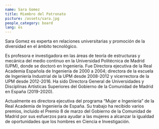 ```yaml
---
name: Sara Gomez
title: Miembro del Patronato
picture: /assets/sara.jpg
people_category: board
lang: es
---
```


Sara Gomez es experta en relaciones universitarias y promoción de la diversidad en el ámbito tecnológico. 

Es profesora e investigadora en las áreas de teoría de estructuras y mecánica del medio continuo en la Universidad Politécnica de Madrid (UPM), donde se doctoró en Ingeniería. Fue Directora ejecutiva de la Real Academia Española de Ingeniería de 2000 a 2004; directora de la escuela de Ingeniería Industrial de la UPM desde 2008-2012 y vicerrectora de la UPM desde 2012-2016. Ha sido Directora General de Universidades y Disciplinas Artísticas Superiores del Gobierno de la Comunidad de Madrid en España (2019-2020). 

Actualmente es directora ejecutiva del programa “Mujer e Ingeniería” de la Real Academia de Ingeniería de España. Su trabajo ha recibido varios premios, incluido el Premio 8 de marzo del Gobierno de la Comunidad de Madrid por sus esfuerzos para ayudar a las mujeres a alcanzar la igualdad de oportunidades que los hombres en Ciencia e Investigación.